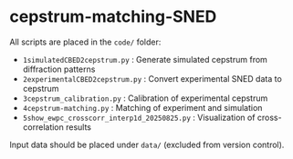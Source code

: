 # cepstrum-matching-SNED



All scripts are placed in the `code/` folder:
- `1simulatedCBED2cepstrum.py` : Generate simulated cepstrum from diffraction patterns
- `2experimentalCBED2cepstrum.py` : Convert experimental SNED data to cepstrum
- `3cepstrum_calibration.py` : Calibration of experimental cepstrum
- `4cepstrum-matching.py` : Matching of experiment and simulation
- `5show_ewpc_crosscorr_interp1d_20250825.py` : Visualization of cross-correlation results

Input data should be placed under `data/` (excluded from version control).
